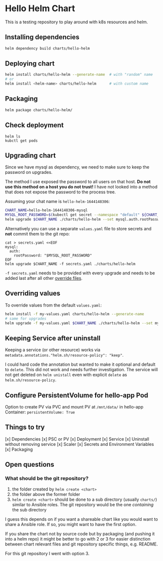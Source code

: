 # Hello Helm Chart

This is a testing repository to play around with k8s resources and helm.

## Installing dependencies
```sh
helm dependency build charts/hello-helm
```

## Deploying chart
```sh
helm install charts/hello-helm --generate-name  # with "random" name
# or
helm install <helm-name> charts/hello-helm      # with custom name
```

## Packaging
```sh
helm package charts/hello-helm/
```

## Check deployment
```
helm ls
kubctl get pods
```

## Upgrading chart
Since we have mysql as dependency, we need to make sure to keep the password on
upgrades.

The method I use exposed the password to all users on that host. **Do not use
this method on a host you do not trust!** I have not looked into a method that
does not expose the password to the process tree.

Assuming your chat name is `hello-helm-1644148306`:
```sh
CHART_NAME=hello-helm-1644148306-mysql
MYSQL_ROOT_PASSWORD=$(kubectl get secret --namespace "default" ${CHART_NAME}-mysql -o jsonpath="{.data.mysql-root-password}" | base64 --decode)
helm upgrade $CHART_NAME ./charts/hello-helm --set mysql.auth.rootPassword=$MYSQL_ROOT_PASSWORD     # bad! read above
```

Alternatively you can use a separate `values.yaml` file to store secrets and
**not** commit them to the git repo:
```
cat > secrets.yaml <<EOF
mysql:
  auth:
    rootPassword: "$MYSQL_ROOT_PASSWORD"
EOF
helm upgrade $CHART_NAME -f secrets.yaml ./charts/hello-helm
```

`-f secrets.yaml` needs to be provided with every upgrade and needs to be added
last after all other [override files](#Overriding-values).

## Overriding values
To override values from the default `values.yaml`:
```sh
helm install -f my-values.yaml charts/hello-helm --generate-name
# same for upgrades
helm upgrade -f my-values.yaml $CHART_NAME ./charts/hello-helm --set mysql.auth.rootPassword=$MYSQL_ROOT_PASSWORD   # bad! read above
```

## Keeping Service after uninstall
Keeping a service (or other resource) works via
`metadata.annotations."helm.sh/resource-policy": "keep"`.

I could hard code the annotation but wanted to make it optional and default to
`delete`. This did not work and needs further investigation. The service will
not get deleted on `helm unistall` even with explicit `delete` as
`helm.sh/resource-policy`.

## Configure PersistentVolume for hello-app Pod
Option to create PV via PVC and mount PV at `/mnt/data/` in hello-app Container:
`persistentVolume: True`

## Things to try
[x] Dependencies
[x] PSC or PV
[x] Deployment
[x] Service
[x] Uninstall without removing service
[x] Scaler
[x] Secrets and Environment Variables
[x] Packaging

## Open questions
### What should be the git repository?
1. the folder created by `helm create <chart>`
2. the folder above the former folder
3. `helm create <chart>` should be done to a sub directory (usually `charts/`)
   similar to Ansible roles. The git repository would be the one _containing_
   the sub directory

I guess this depends on if you want a shareable chart like you would want to
share a Ansible role. If so, you might want to have the first option.

If you share the chart not by source code but by packaging (and pushing it into
a helm repo) it might be better to go with 2 or 3 for easier distinction between
chart relevant files and git repository specific things, e.g. README.

For this git repository I went with option 3.
